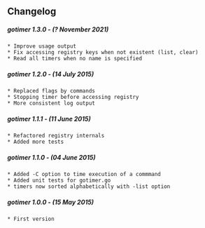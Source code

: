 ## Changelog

##### gotimer 1.3.0 - (? November 2021)

    * Improve usage output
    * Fix accessing registry keys when not existent (list, clear)
    * Read all timers when no name is specified
 
##### gotimer 1.2.0 - (14 July 2015)

    * Replaced flags by commands
    * Stopping timer before accessing registry
    * More consistent log output
 
##### gotimer 1.1.1 - (11 June 2015)

    * Refactored registry internals
    * Added more tests

##### gotimer 1.1.0 - (04 June 2015)

    * Added -C option to time execution of a commmand 
    * Added unit tests for gotimer.go
    * timers now sorted alphabetically with -list option

##### gotimer 1.0.0 - (15 May 2015)

    * First version

